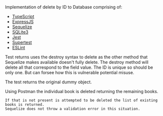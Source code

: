 Implementation of delete by ID to Database comprising of:


-   [TypeScript](https://www.typescriptlang.org/)
-   [ExpressJS](https://expressjs.com/)
-   [Sequelize](https://sequelize.org/)
-   [SQLite3](https://www.npmjs.com/package/sqlite3)
-   [Jest](https://jestjs.io/)
-   [Supertest](https://www.npmjs.com/package/supertest)
-   [ESLint](https://eslint.org/)


Test returns uses the destroy syntax to delete as the other method that Sequelize makes available doesn't fully delete. The destroy method will delete all that correspond to the field value. The ID is unique so should be only one.
But can forsee how this is vulnerable potential misuse.   

The test returns the original dummy object. 

Using Postman the individual book is deleted returning the remaining books.

	If that is not present is attempted to be deleted the list of existing books is returned.
	Sequelize does not throw a validation error in this situation. 
